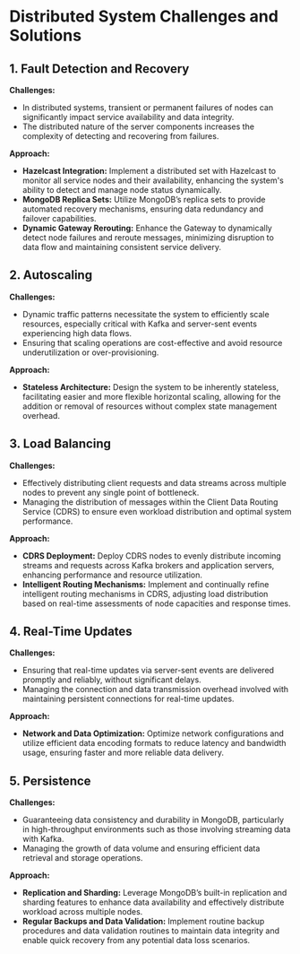 # Distributed System Challenges and Solutions

## 1. Fault Detection and Recovery

**Challenges:**
- In distributed systems, transient or permanent failures of nodes can significantly impact service availability and data integrity.
- The distributed nature of the server components increases the complexity of detecting and recovering from failures.

**Approach:**
- **Hazelcast Integration:** Implement a distributed set with Hazelcast to monitor all service nodes and their availability, enhancing the system's ability to detect and manage node status dynamically.
- **MongoDB Replica Sets:** Utilize MongoDB’s replica sets to provide automated recovery mechanisms, ensuring data redundancy and failover capabilities.
- **Dynamic Gateway Rerouting:** Enhance the Gateway to dynamically detect node failures and reroute messages, minimizing disruption to data flow and maintaining consistent service delivery.

## 2. Autoscaling

**Challenges:**
- Dynamic traffic patterns necessitate the system to efficiently scale resources, especially critical with Kafka and server-sent events experiencing high data flows.
- Ensuring that scaling operations are cost-effective and avoid resource underutilization or over-provisioning.

**Approach:**
- **Stateless Architecture:** Design the system to be inherently stateless, facilitating easier and more flexible horizontal scaling, allowing for the addition or removal of resources without complex state management overhead.

## 3. Load Balancing

**Challenges:**
- Effectively distributing client requests and data streams across multiple nodes to prevent any single point of bottleneck.
- Managing the distribution of messages within the Client Data Routing Service (CDRS) to ensure even workload distribution and optimal system performance.

**Approach:**
- **CDRS Deployment:** Deploy CDRS nodes to evenly distribute incoming streams and requests across Kafka brokers and application servers, enhancing performance and resource utilization.
- **Intelligent Routing Mechanisms:** Implement and continually refine intelligent routing mechanisms in CDRS, adjusting load distribution based on real-time assessments of node capacities and response times.

## 4. Real-Time Updates

**Challenges:**
- Ensuring that real-time updates via server-sent events are delivered promptly and reliably, without significant delays.
- Managing the connection and data transmission overhead involved with maintaining persistent connections for real-time updates.

**Approach:**
- **Network and Data Optimization:** Optimize network configurations and utilize efficient data encoding formats to reduce latency and bandwidth usage, ensuring faster and more reliable data delivery.

## 5. Persistence

**Challenges:**
- Guaranteeing data consistency and durability in MongoDB, particularly in high-throughput environments such as those involving streaming data with Kafka.
- Managing the growth of data volume and ensuring efficient data retrieval and storage operations.

**Approach:**
- **Replication and Sharding:** Leverage MongoDB’s built-in replication and sharding features to enhance data availability and effectively distribute workload across multiple nodes.
- **Regular Backups and Data Validation:** Implement routine backup procedures and data validation routines to maintain data integrity and enable quick recovery from any potential data loss scenarios.
